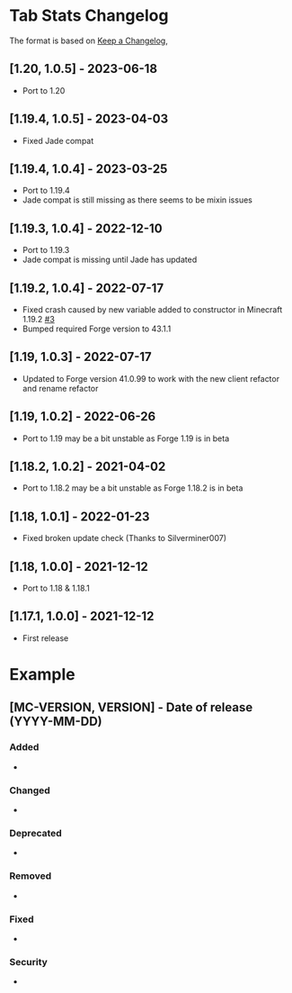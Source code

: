 # Tab Stats Changelog
The format is based on [Keep a Changelog](https://keepachangelog.com/en/1.0.0/),

## [1.20, 1.0.5] - 2023-06-18
- Port to 1.20

## [1.19.4, 1.0.5] - 2023-04-03
- Fixed Jade compat

## [1.19.4, 1.0.4] - 2023-03-25
- Port to 1.19.4
- Jade compat is still missing as there seems to be mixin issues

## [1.19.3, 1.0.4] - 2022-12-10
- Port to 1.19.3
- Jade compat is missing until Jade has updated

## [1.19.2, 1.0.4] - 2022-07-17
- Fixed crash caused by new variable added to constructor in Minecraft 1.19.2 [#3](https://github.com/Crimix/TabStats/issues/3)
- Bumped required Forge version to 43.1.1

## [1.19, 1.0.3] - 2022-07-17
- Updated to Forge version 41.0.99 to work with the new client refactor and rename refactor

## [1.19, 1.0.2] - 2022-06-26
- Port to 1.19 may be a bit unstable as Forge 1.19 is in beta

## [1.18.2, 1.0.2] - 2021-04-02
- Port to 1.18.2 may be a bit unstable as Forge 1.18.2 is in beta

## [1.18, 1.0.1] - 2022-01-23
- Fixed broken update check (Thanks to Silverminer007)

## [1.18, 1.0.0] - 2021-12-12
- Port to 1.18 & 1.18.1

## [1.17.1, 1.0.0] - 2021-12-12
- First release

# Example
## [MC-VERSION, VERSION] - Date of release (YYYY-MM-DD)
### Added
- 
### Changed
- 
### Deprecated
- 
### Removed
- 
### Fixed
- 
### Security
- 
